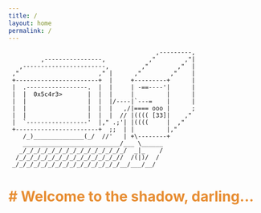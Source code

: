 ```yaml
---
title: /
layout: home
permalink: /
---
```


                                             ,---------,
             ,----------------,            ,"        ,"|
       ,-----------------------,         ,"        ,"  |
     ,"                      ," |      ,"        ,"    |
     +-----------------------+  |     +---------+      |
     |  .-----------------.  |  |     | -==----'|      |
     |  |  0x5c4r3>       |  |  |     |         |      |
     |  |                 |  |  |/----|`---=    |      | 
     |  |                 |  |  |   ,/|==== ooo |      ;
     |  |                 |  |  |  // |(((( [33]|    ,"
     |  `-----------------'  |," .;'| |((((     |  ,"
     +-----------------------+  ;;  | |         |,"
        /_)______________(_/  //'   | +\--------+
        ___________________________/___ \______
       _/_/_/_/_/_/_/_/_/_/_/_/_/_/_/  _|_    /
      /_/_/_/_/_/_/_/_/_/_/_/_/_/_//  /(|)/  /
     _/_/_/_/_/_/_/_/_/_/_/_/_/_/_/__/___/__/



<h1 style="color:#e78d32"># Welcome to the shadow, darling... </h1>
